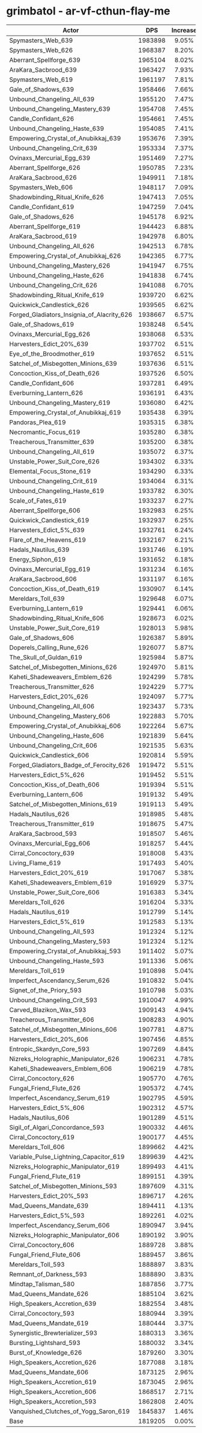 # grimbatol - ar-vf-cthun-flay-me
| Actor | DPS | Increase |
|---|:---:|:---:|
|Spymasters_Web_639|1983898|9.05%|
|Spymasters_Web_626|1968387|8.20%|
|Aberrant_Spellforge_639|1965104|8.02%|
|AraKara_Sacbrood_639|1963427|7.93%|
|Spymasters_Web_619|1961197|7.81%|
|Gale_of_Shadows_639|1958466|7.66%|
|Unbound_Changeling_All_639|1955120|7.47%|
|Unbound_Changeling_Mastery_639|1954708|7.45%|
|Candle_Confidant_626|1954661|7.45%|
|Unbound_Changeling_Haste_639|1954085|7.41%|
|Empowering_Crystal_of_Anubikkaj_639|1953676|7.39%|
|Unbound_Changeling_Crit_639|1953334|7.37%|
|Ovinaxs_Mercurial_Egg_639|1951469|7.27%|
|Aberrant_Spellforge_626|1950785|7.23%|
|AraKara_Sacbrood_626|1949911|7.18%|
|Spymasters_Web_606|1948117|7.09%|
|Shadowbinding_Ritual_Knife_626|1947413|7.05%|
|Candle_Confidant_619|1947259|7.04%|
|Gale_of_Shadows_626|1945178|6.92%|
|Aberrant_Spellforge_619|1944423|6.88%|
|AraKara_Sacbrood_619|1942978|6.80%|
|Unbound_Changeling_All_626|1942513|6.78%|
|Empowering_Crystal_of_Anubikkaj_626|1942365|6.77%|
|Unbound_Changeling_Mastery_626|1941947|6.75%|
|Unbound_Changeling_Haste_626|1941838|6.74%|
|Unbound_Changeling_Crit_626|1941088|6.70%|
|Shadowbinding_Ritual_Knife_619|1939720|6.62%|
|Quickwick_Candlestick_626|1939565|6.62%|
|Forged_Gladiators_Insignia_of_Alacrity_626|1938667|6.57%|
|Gale_of_Shadows_619|1938248|6.54%|
|Ovinaxs_Mercurial_Egg_626|1938068|6.53%|
|Harvesters_Edict_20%_639|1937702|6.51%|
|Eye_of_the_Broodmother_619|1937652|6.51%|
|Satchel_of_Misbegotten_Minions_639|1937636|6.51%|
|Concoction_Kiss_of_Death_626|1937526|6.50%|
|Candle_Confidant_606|1937281|6.49%|
|Everburning_Lantern_626|1936191|6.43%|
|Unbound_Changeling_Mastery_619|1936080|6.42%|
|Empowering_Crystal_of_Anubikkaj_619|1935438|6.39%|
|Pandoras_Plea_619|1935315|6.38%|
|Necromantic_Focus_619|1935280|6.38%|
|Treacherous_Transmitter_639|1935200|6.38%|
|Unbound_Changeling_All_619|1935072|6.37%|
|Unstable_Power_Suit_Core_626|1934302|6.33%|
|Elemental_Focus_Stone_619|1934290|6.33%|
|Unbound_Changeling_Crit_619|1934064|6.31%|
|Unbound_Changeling_Haste_619|1933782|6.30%|
|Scale_of_Fates_619|1933237|6.27%|
|Aberrant_Spellforge_606|1932983|6.25%|
|Quickwick_Candlestick_619|1932937|6.25%|
|Harvesters_Edict_5%_639|1932761|6.24%|
|Flare_of_the_Heavens_619|1932167|6.21%|
|Hadals_Nautilus_639|1931746|6.19%|
|Energy_Siphon_619|1931652|6.18%|
|Ovinaxs_Mercurial_Egg_619|1931234|6.16%|
|AraKara_Sacbrood_606|1931197|6.16%|
|Concoction_Kiss_of_Death_619|1930907|6.14%|
|Mereldars_Toll_639|1929648|6.07%|
|Everburning_Lantern_619|1929441|6.06%|
|Shadowbinding_Ritual_Knife_606|1928673|6.02%|
|Unstable_Power_Suit_Core_619|1928013|5.98%|
|Gale_of_Shadows_606|1926387|5.89%|
|Doperels_Calling_Rune_626|1926077|5.87%|
|The_Skull_of_Guldan_619|1925984|5.87%|
|Satchel_of_Misbegotten_Minions_626|1924970|5.81%|
|Kaheti_Shadeweavers_Emblem_626|1924299|5.78%|
|Treacherous_Transmitter_626|1924229|5.77%|
|Harvesters_Edict_20%_626|1924097|5.77%|
|Unbound_Changeling_All_606|1923437|5.73%|
|Unbound_Changeling_Mastery_606|1922883|5.70%|
|Empowering_Crystal_of_Anubikkaj_606|1922264|5.67%|
|Unbound_Changeling_Haste_606|1921839|5.64%|
|Unbound_Changeling_Crit_606|1921535|5.63%|
|Quickwick_Candlestick_606|1920814|5.59%|
|Forged_Gladiators_Badge_of_Ferocity_626|1919472|5.51%|
|Harvesters_Edict_5%_626|1919452|5.51%|
|Concoction_Kiss_of_Death_606|1919394|5.51%|
|Everburning_Lantern_606|1919132|5.49%|
|Satchel_of_Misbegotten_Minions_619|1919113|5.49%|
|Hadals_Nautilus_626|1918985|5.48%|
|Treacherous_Transmitter_619|1918675|5.47%|
|AraKara_Sacbrood_593|1918507|5.46%|
|Ovinaxs_Mercurial_Egg_606|1918257|5.44%|
|Cirral_Concoctory_639|1918008|5.43%|
|Living_Flame_619|1917493|5.40%|
|Harvesters_Edict_20%_619|1917067|5.38%|
|Kaheti_Shadeweavers_Emblem_619|1916929|5.37%|
|Unstable_Power_Suit_Core_606|1916383|5.34%|
|Mereldars_Toll_626|1916204|5.33%|
|Hadals_Nautilus_619|1912799|5.14%|
|Harvesters_Edict_5%_619|1912583|5.13%|
|Unbound_Changeling_All_593|1912324|5.12%|
|Unbound_Changeling_Mastery_593|1912324|5.12%|
|Empowering_Crystal_of_Anubikkaj_593|1911402|5.07%|
|Unbound_Changeling_Haste_593|1911336|5.06%|
|Mereldars_Toll_619|1910898|5.04%|
|Imperfect_Ascendancy_Serum_626|1910832|5.04%|
|Signet_of_the_Priory_593|1910798|5.03%|
|Unbound_Changeling_Crit_593|1910047|4.99%|
|Carved_Blazikon_Wax_593|1909143|4.94%|
|Treacherous_Transmitter_606|1908283|4.90%|
|Satchel_of_Misbegotten_Minions_606|1907781|4.87%|
|Harvesters_Edict_20%_606|1907456|4.85%|
|Entropic_Skardyn_Core_593|1907269|4.84%|
|Nizreks_Holographic_Manipulator_626|1906231|4.78%|
|Kaheti_Shadeweavers_Emblem_606|1906219|4.78%|
|Cirral_Concoctory_626|1905770|4.76%|
|Fungal_Friend_Flute_626|1905372|4.74%|
|Imperfect_Ascendancy_Serum_619|1902795|4.59%|
|Harvesters_Edict_5%_606|1902312|4.57%|
|Hadals_Nautilus_606|1901289|4.51%|
|Sigil_of_Algari_Concordance_593|1900332|4.46%|
|Cirral_Concoctory_619|1900177|4.45%|
|Mereldars_Toll_606|1899662|4.42%|
|Variable_Pulse_Lightning_Capacitor_619|1899639|4.42%|
|Nizreks_Holographic_Manipulator_619|1899493|4.41%|
|Fungal_Friend_Flute_619|1899151|4.39%|
|Satchel_of_Misbegotten_Minions_593|1897609|4.31%|
|Harvesters_Edict_20%_593|1896717|4.26%|
|Mad_Queens_Mandate_639|1894411|4.13%|
|Harvesters_Edict_5%_593|1892261|4.02%|
|Imperfect_Ascendancy_Serum_606|1890947|3.94%|
|Nizreks_Holographic_Manipulator_606|1890192|3.90%|
|Cirral_Concoctory_606|1889728|3.88%|
|Fungal_Friend_Flute_606|1889457|3.86%|
|Mereldars_Toll_593|1888897|3.83%|
|Remnant_of_Darkness_593|1888890|3.83%|
|Mindtap_Talisman_580|1887856|3.77%|
|Mad_Queens_Mandate_626|1885104|3.62%|
|High_Speakers_Accretion_639|1882554|3.48%|
|Cirral_Concoctory_593|1880944|3.39%|
|Mad_Queens_Mandate_619|1880444|3.37%|
|Synergistic_Brewterializer_593|1880313|3.36%|
|Bursting_Lightshard_593|1880032|3.34%|
|Burst_of_Knowledge_626|1879260|3.30%|
|High_Speakers_Accretion_626|1877088|3.18%|
|Mad_Queens_Mandate_606|1873125|2.96%|
|High_Speakers_Accretion_619|1873045|2.96%|
|High_Speakers_Accretion_606|1868517|2.71%|
|High_Speakers_Accretion_593|1862808|2.40%|
|Vanquished_Clutches_of_Yogg_Saron_619|1845837|1.46%|
|Base|1819205|0.00%|
